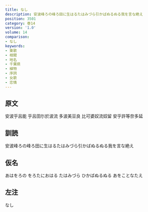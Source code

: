 ```yaml
---
title: なし
description: 安波峰ろの峰ろ田に生はるたはみづら引かばぬるぬる我を言な絶え
position: 3501
category: 巻14
version: '1.0'
volume: 14
comparison:
- なし
keywords:
- 東歌
- 相聞
- 地名
- 千葉県
- 植物
- 序詞
- 女歌
- 恋情
---
```


## 原文

安波乎呂能 乎呂田尓於波流 多波美豆良 比可婆奴流奴留 安乎許等奈多延

## 訓読

安波峰ろの峰ろ田に生はるたはみづら引かばぬるぬる我を言な絶え

## 仮名

あはをろの をろたにおはる たはみづら ひかばぬるぬる あをことなたえ

## 左注

なし
